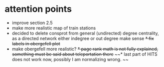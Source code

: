 # attention points

* improve section 2.5
* make more realistic map of train stations
* decided to delete consprot from general (undirected) degree centrality, as a directed network either indegree or out degree make sense
~~* fix labels in obergefell plot~~
* make obergefell more realistic?
~~* page rank math is not fully explained, something must be said about teleportation there~~
~~* last part of HITS does not work now, possibly I am normalizing wrong. ~~